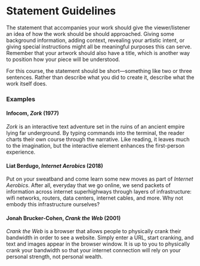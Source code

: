 # Statement Guidelines

The statement that accompanies your work should give the viewer/listener an idea of how the work should be should approached. Giving some background information, adding context, revealing your artistic intent, or giving special instructions might all be meaningful purposes this can serve. Remember that your artwork should also have a title, which is another way to position how your piece will be understood.

For this course, the statement should be short—something like two or three sentences. Rather than describe what you did to create it, describe what the work itself does.


### Examples

#### Infocom, _Zork_ (1977)

_Zork_ is an interactive text adventure set in the ruins of an ancient empire lying far underground. By typing commands into the terminal, the reader charts their own course through the narrative. Like reading, it leaves much to the imagination, but the interactive element enhances the first-person experience.


#### Liat Berdugo, _Internet Aerobics_ (2018)

Put on your sweatband and come learn some new moves as part of _Internet Aerobics_. After all, everyday that we go online, we send packets of information across internet superhighways through layers of infrastructure: wifi networks, routers, data centers, internet cables, and more. Why not embody this infrastructure ourselves?


#### Jonah Brucker-Cohen, _Crank the Web_ (2001)

_Crank the Web_ is a browser that allows people to physically crank
their bandwidth in order to see a website. Simply enter a URL, start cranking, and text and images appear in the browser window. It is up to you to physically crank your bandwidth so that your internet connection will rely on your personal strength, not personal wealth.
